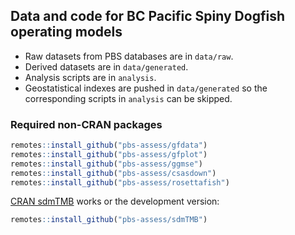 ## Data and code for BC Pacific Spiny Dogfish operating models

- Raw datasets from PBS databases are in `data/raw`.
- Derived datasets are in `data/generated`.
- Analysis scripts are in `analysis`.
- Geostatistical indexes are pushed in `data/generated` so the corresponding scripts in `analysis` can be skipped.

### Required non-CRAN packages

```r
remotes::install_github("pbs-assess/gfdata")
remotes::install_github("pbs-assess/gfplot")
remotes::install_github("pbs-assess/ggmse")
remotes::install_github("pbs-assess/csasdown")
remotes::install_github("pbs-assess/rosettafish")
```

[CRAN sdmTMB](https://CRAN.R-project.org/package=sdmTMB) works or the development version:

```r
remotes::install_github("pbs-assess/sdmTMB")
```
